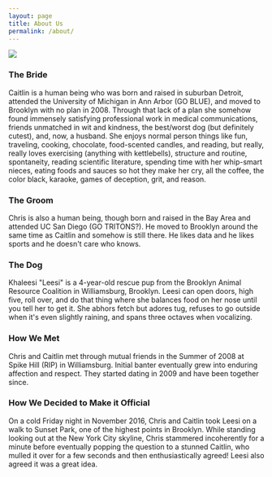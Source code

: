 ```yaml
---
layout: page
title: About Us
permalink: /about/
---
```


  <div id='content'>
  <img class='page-main' src='{{site.baseurl}}/assets/img/leesi-smile.png'>

  <h3>The Bride</h3>
	<p>Caitlin is a human being who was born and raised in suburban Detroit, attended the University of Michigan in Ann Arbor (GO BLUE), and moved to Brooklyn with no plan in 2008. Through that lack of a plan she somehow found immensely satisfying professional work in medical communications, friends unmatched in wit and kindness, the best/worst dog (but definitely cutest), and, now, a husband. She enjoys normal person things like fun, traveling, cooking, chocolate, food-scented candles, and reading, but really, really loves exercising (anything with kettlebells), structure and routine, spontaneity, reading scientific literature, spending time with her whip-smart nieces, eating foods and sauces so hot they make her cry, all the coffee, the color black, karaoke, games of deception, grit, and reason.</p>
  <h3>The Groom</h3>
  <p>
Chris is also a human being, though born and raised in the Bay Area and attended UC San Diego (GO TRITONS?). He moved to Brooklyn around the same time as Caitlin and somehow is still there. He likes data and he likes sports and he doesn't care who knows. 
  </p>
  <h3>The Dog</h3>
	<p>Khaleesi "Leesi" is a 4-year-old rescue pup from the Brooklyn Animal Resource Coalition in Williamsburg, Brooklyn. Leesi can open doors, high five, roll over, and do that thing where she balances food on her nose until you tell her to get it. She abhors fetch but adores tug, refuses to go outside when it's even slightly raining, and spans three octaves when vocalizing.</p>
  <h3>How We Met</h3>
	<p>Chris and Caitlin met through mutual friends in the Summer of 2008 at Spike Hill (RIP) in Williamsburg. Initial banter eventually grew into enduring affection and respect. They started dating in 2009 and have been together since.</p>
  <h3>How We Decided to Make it Official</h3>
	<p>On a cold Friday night in November 2016, Chris and Caitlin took Leesi on a walk to Sunset Park, one of the highest points in Brooklyn. While standing looking out at the New York City skyline, Chris stammered incoherently for a minute before eventually popping the question to a stunned Caitlin, who mulled it over for a few seconds and then enthusiastically agreed! Leesi also agreed it was a great idea.</p>
  </div>

